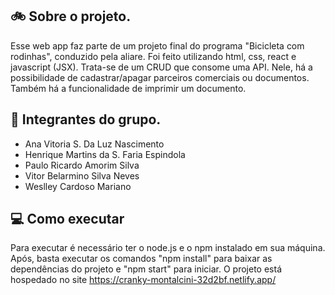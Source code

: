## 🚲 Sobre o projeto.

  Esse web app faz parte de um projeto final do programa "Bicicleta com rodinhas",
conduzido pela aliare. Foi feito utilizando html, css, react e javascript (JSX).
Trata-se de um CRUD que consome uma API. Nele, há a possibilidade de
cadastrar/apagar parceiros comerciais ou documentos. Também há a funcionalidade
de imprimir um documento.

## 👥 Integrantes do grupo.

* Ana Vitoria S. Da Luz Nascimento 
* Henrique Martins da S. Faria Espindola 
* Paulo Ricardo Amorim Silva 
* Vitor Belarmino Silva Neves 
* Weslley Cardoso Mariano

## 💻 Como executar

  Para executar é necessário ter o node.js e o npm instalado em sua máquina. Após,
basta executar os comandos "npm install" para baixar as dependências do projeto
e "npm start" para iniciar.
  O projeto está hospedado no site https://cranky-montalcini-32d2bf.netlify.app/
